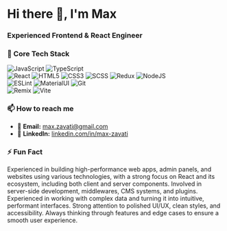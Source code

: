 <h1>Hi there 👋, I'm Max</h1>
<h3>Experienced Frontend & React Engineer</h3>


### 🚀 Core Tech Stack
![JavaScript](https://img.shields.io/badge/-JavaScript-090909?style=for-the-badge&logo=JavaScript)
![TypeScript](https://img.shields.io/badge/-TypeScript-090909?style=for-the-badge&logo=TypeScript)  
![React](https://img.shields.io/badge/-React-090909?style=for-the-badge&logo=react)
![HTML5](https://img.shields.io/badge/-HTML5-090909?style=for-the-badge&logo=HTML5)
![CSS3](https://img.shields.io/badge/-CSS3-090909?style=for-the-badge&logo=CSS3)
![SCSS](https://img.shields.io/badge/-SCSS-090909?style=for-the-badge&logo=SASS)
![Redux](https://img.shields.io/badge/-Redux-090909?style=for-the-badge&logo=redux)
![NodeJS](https://img.shields.io/badge/-Node.js-090909?style=for-the-badge&logo=Node.js)  
![ESLint](https://img.shields.io/badge/-ESLint-090909?style=for-the-badge&logo=ESLint)
![MaterialUI](https://img.shields.io/badge/-MaterialUI-090909?style=for-the-badge&logo=MUI)
![Git](https://img.shields.io/badge/-Git-090909?style=for-the-badge&logo=Git)  
![Remix](https://img.shields.io/badge/-Remix-090909?style=for-the-badge&logo=Remix&logoColor=white)
![Vite](https://img.shields.io/badge/-Vite-090909?style=for-the-badge&logo=Vite&logoColor=white)



### 📫 How to reach me

- 📧 **Email:** max.zavati@gmail.com  
- 💼 **LinkedIn:** [linkedin.com/in/max-zavati](https://www.linkedin.com/in/maxzavati)


### ⚡ Fun Fact

Experienced in building high-performance web apps, admin panels, and websites using various technologies, with a strong focus on React and its ecosystem, including both client and server components. Involved in server-side development, middlewares, CMS systems, and plugins. Experienced in working with complex data and turning it into intuitive, performant interfaces. Strong attention to polished UI/UX, clean styles, and accessibility. Always thinking through features and edge cases to ensure a smooth user experience.

